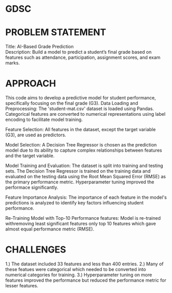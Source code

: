 # GDSC
# PROBLEM STATEMENT
Title: AI-Based Grade Prediction <br>
Description:
Build a model to predict a student’s final grade based on features such as
attendance, participation, assignment scores, and exam marks.

# APPROACH
This code aims to develop a predictive model for student performance, specifically focusing on the final grade (G3).
Data Loading and Preprocessing: The 'student-mat.csv' dataset is loaded using Pandas. Categorical features are converted to numerical representations using label encoding to facilitate model training.

Feature Selection: All features in the dataset, except the target variable (G3), are used as predictors.

Model Selection: A Decision Tree Regressor is chosen as the prediction model due to its ability to capture complex relationships between features and the target variable.

Model Training and Evaluation: The dataset is split into training and testing sets. The Decision Tree Regressor is trained on the training data and evaluated on the testing data using the Root Mean Squared Error (RMSE) as the primary performance metric.
Hyperparameter tuning improved the performace significantly.

Feature Importance Analysis: The importance of each feature in the model's predictions is analyzed to identify key factors influencing student performance.

Re-Training Model with Top-10 Performance features: Model is re-trained withremoving least significant features only top 10 features which gave almost equal performance metric (RMSE).

# CHALLENGES
1.) The dataset included 33 features and less than 400 entries.
2.) Many of these featues were categorical which needed to be converted into numerical categories for training.
3.) Hyperparameter tuning on more features improved the performance but reduced the performance metric for lesser features.
